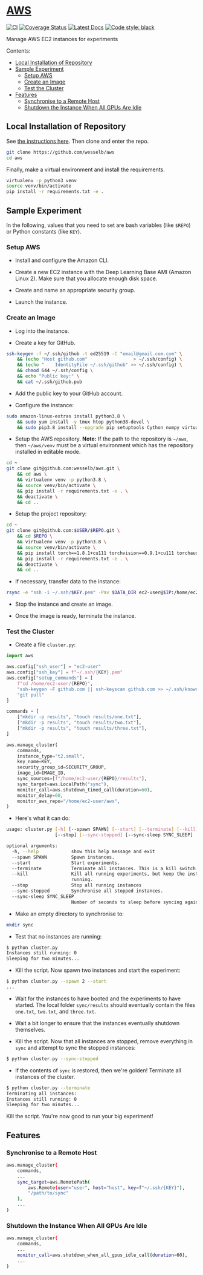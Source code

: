 # [AWS](http://github.com/wesselb/aws)

[![CI](https://github.com/wesselb/aws/workflows/CI/badge.svg?branch=master)](https://github.com/wesselb/aws/actions?query=workflow%3ACI)
[![Coverage Status](https://coveralls.io/repos/github/wesselb/aws/badge.svg?branch=master&service=github)](https://coveralls.io/github/wesselb/aws?branch=master)
[![Latest Docs](https://img.shields.io/badge/docs-latest-blue.svg)](https://wesselb.github.io/aws)
[![Code style: black](https://img.shields.io/badge/code%20style-black-000000.svg)](https://github.com/psf/black)

Manage AWS EC2 instances for experiments

Contents:
* [Local Installation of Repository](#local-installation-of-repository)
* [Sample Experiment](#sample-experiment)
    * [Setup AWS](#setup-aws)
    * [Create an Image](#create-an-image)
    * [Test the Cluster](#test-the-cluster)
* [Features](#features)
    * [Synchronise to a Remote Host](#synchronise-to-a-remote-host)
    * [Shutdown the Instance When All GPUs Are Idle](#shutdown-the-instance-when-all-gpus-are-idle)

## Local Installation of Repository

See [the instructions here](https://gist.github.com/wesselb/4b44bf87f3789425f96e26c4308d0adc).
Then clone and enter the repo.

```bash
git clone https://github.com/wesselb/aws
cd aws
```

Finally, make a virtual environment and install the requirements.

```bash
virtualenv -p python3 venv
source venv/bin/activate
pip install -r requirements.txt -e .
```

## Sample Experiment

In the following, values that you need to set are bash variables (like `$REPO`) or
Python constants (like `KEY`).

### Setup AWS

* Install and configure the Amazon CLI.

*
    Create a new EC2 instance with the Deep Learning Base AMI (Amazon Linux 2).
    Make sure that you allocate enough disk space.

* Create and name an appropriate security group.

* Launch the instance.

### Create an Image

* Log into the instance.

* Create a key for GitHub.

```bash
ssh-keygen -f ~/.ssh/github -t ed25519 -C "email@gmail.com.com" \
    && (echo "Host github.com"                 > ~/.ssh/config) \
    && (echo "    IdentityFile ~/.ssh/github" >> ~/.ssh/config) \
    && chmod 644 ~/.ssh/config \
    && echo "Public key:" \
    && cat ~/.ssh/github.pub
```

* Add the public key to your GitHub account.
   
* Configure the instance:

```bash
sudo amazon-linux-extras install python3.8 \
    && sudo yum install -y tmux htop python38-devel \
    && sudo pip3.8 install --upgrade pip setuptools Cython numpy virtualenv
```

*
    Setup the AWS repository.
    **Note:** If the path to the repository is `~/aws`, then `~/aws/venv` must be a
    virtual environment which has the repository installed in editable mode.

```bash
cd ~
git clone git@github.com:wesselb/aws.git \
    && cd aws \
    && virtualenv venv -p python3.8 \
    && source venv/bin/activate \
    && pip install -r requirements.txt -e . \
    && deactivate \
    && cd ..
```

* Setup the project repository:

```bash
cd ~
git clone git@github.com:$USER/$REPO.git \
    && cd $REPO \
    && virtualenv venv -p python3.8 \
    && source venv/bin/activate \
    && pip install torch==1.8.1+cu111 torchvision==0.9.1+cu111 torchaudio==0.8.1 -f https://download.pytorch.org/whl/torch_stable.html \
    && pip install -r requirements.txt -e . \
    && deactivate \
    && cd ..
```

* If necessary, transfer data to the instance:

```bash
rsync -e "ssh -i ~/.ssh/$KEY.pem" -Pav $DATA_DIR ec2-user@$IP:/home/ec2-user/$REPO
```

* Stop the instance and create an image.

* Once the image is ready, terminate the instance.

### Test the Cluster

* Create a file `cluster.py`:

```python
import aws

aws.config["ssh_user"] = "ec2-user"
aws.config["ssh_key"] = f"~/.ssh/{KEY}.pem"
aws.config["setup_commands"] = [
    f"cd /home/ec2-user/{REPO}",
    "ssh-keygen -F github.com || ssh-keyscan github.com >> ~/.ssh/known_hosts",
    "git pull"
]

commands = [
    ["mkdir -p results", "touch results/one.txt"],
    ["mkdir -p results", "touch results/two.txt"],
    ["mkdir -p results", "touch results/three.txt"],
]

aws.manage_cluster(
    commands,
    instance_type="t2.small",
    key_name=KEY,
    security_group_id=SECURITY_GROUP,
    image_id=IMAGE_ID,
    sync_sources=[f"/home/ec2-user/{REPO}/results"],
    sync_target=aws.LocalPath("sync"),
    monitor_call=aws.shutdown_timed_call(duration=60),
    monitor_delay=60,
    monitor_aws_repo="/home/ec2-user/aws",
)
```

* Here's what it can do:

```bash
usage: cluster.py [-h] [--spawn SPAWN] [--start] [--terminate] [--kill]
                  [--stop] [--sync-stopped] [--sync-sleep SYNC_SLEEP]

optional arguments:
  -h, --help            show this help message and exit
  --spawn SPAWN         Spawn instances.
  --start               Start experiments.
  --terminate           Terminate all instances. This is a kill switch.
  --kill                Kill all running experiments, but keep the instances
                        running.
  --stop                Stop all running instances
  --sync-stopped        Synchronise all stopped instances.
  --sync-sleep SYNC_SLEEP
                        Number of seconds to sleep before syncing again.
```

* Make an empty directory to synchronise to:

```bash
mkdir sync
```

* Test that no instances are running:

```bash
$ python cluster.py
Instances still running: 0
Sleeping for two minutes...
```

* Kill the script. Now spawn two instances and start the experiment:

```bash
$ python cluster.py --spawn 2 --start
...
```

*
    Wait for the instances to have booted and the experiments to have started.
    The local folder `sync/results` should eventually contain the files `one.txt`,
    `two.txt`, and `three.txt`.
    
*
    Wait a bit longer to ensure that the instances eventually shutdown themselves.

*
    Kill the script.
    Now that all instances are stopped, remove everything in `sync` and attempt to sync
    the stopped instances:
    
```bash
$ python cluster.py --sync-stopped
```

*
    If the contents of `sync` is restored, then we're golden!
    Terminate all instances of the cluster.

```bash
$ python cluster.py --terminate
Terminating all instances:
Instances still running: 0
Sleeping for two minutes...
```

Kill the script.
You're now good to run your big experiment!


## Features

### Synchronise to a Remote Host

```bash
aws.manage_cluster(
    commands,
    ...
    sync_target=aws.RemotePath(
        aws.Remote(user="user", host="host", key=f"~/.ssh/{KEY}"),
        "/path/to/sync"
    ),
    ...
)
```

### Shutdown the Instance When All GPUs Are Idle


```bash
aws.manage_cluster(
    commands,
    ...
    monitor_call=aws.shutdown_when_all_gpus_idle_call(duration=60),
    ...
)
```
